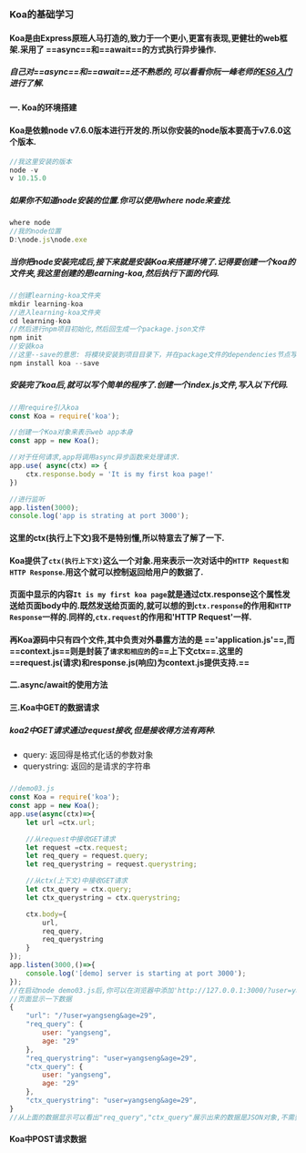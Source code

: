 ### Koa的基础学习
#### Koa是由Express原班人马打造的,致力于一个更小,更富有表现,更健壮的web框架.采用了 ==async==和==await==的方式执行异步操作.
##### 自己对==async==和==await==还不熟悉的,可以看看你阮一峰老师的[ES6入门](http://es6.ruanyifeng.com/)进行了解.
#### 一. Koa的环境搭建
#### Koa是依赖node v7.6.0版本进行开发的.所以你安装的node版本要高于v7.6.0这个版本.
```javascript
//我这里安装的版本
node -v
v 10.15.0
```
##### 如果你不知道node安装的位置.你可以使用where node来查找.
```javascript
where node
//我的node位置
D:\node.js\node.exe
```
##### 当你把node安装完成后,接下来就是安装Koa来搭建环境了.记得要创建一个koa的文件夹,我这里创建的是learning-koa,然后执行下面的代码.
```javascript
//创建learning-koa文件夹
mkdir learning-koa
//进入learning-koa文件夹
cd learning-koa
//然后进行npm项目初始化,然后回生成一个package.json文件
npm init 
//安装koa
//这里--save的意思: 将模块安装到项目目录下，并在package文件的dependencies节点写入依赖
npm install koa --save
```
##### 安装完了koa后,就可以写个简单的程序了.创建一个index.js文件,写入以下代码.
```javascript
//用require引入koa
const Koa = require('koa');

//创建一个Koa对象来表示web app本身
const app = new Koa();

//对于任何请求,app将调用async异步函数来处理请求.
app.use( async(ctx) => {
    ctx.response.body = 'It is my first koa page!'
})

//进行监听
app.listen(3000);
console.log('app is strating at port 3000');
```
#### 这里的ctx(执行上下文)我不是特别懂,所以特意去了解了一下.
#### Koa提供了`ctx(执行上下文)`这么一个对象.用来表示一次对话中的`HTTP Request和HTTP Response`.用这个就可以控制返回给用户的数据了.
#### 页面中显示的内容`It is my first koa page`就是通过ctx.response这个属性发送给页面body中的.既然发送给页面的,就可以想的到`ctx.response`的作用和`HTTP Response`一样的.同样的,`ctx.request`的作用和'HTTP Request'一样.
#### 再Koa源码中只有四个文件,其中负责对外暴露方法的是 =='application.js'==,而==context.js==则是封装了`请求和相应的`的==上下文ctx==.这里的 ==request.js(请求)和response.js(响应)为context.js提供支持.==

#### 二.async/await的使用方法
#### 三.Koa中GET的数据请求
##### koa2中GET请求通过request接收,但是接收得方法有两种.
- query: 返回得是格式化话的参数对象
- querystring: 返回的是请求的字符串
##### 
```javascript
//demo03.js
const Koa = require('koa');
const app = new Koa();
app.use(async(ctx)=>{
    let url =ctx.url;

    //从request中接收GET请求
    let request =ctx.request;
    let req_query = request.query;
    let req_querystring = request.querystring;

    //从ctx(上下文)中接收GET请求
    let ctx_query = ctx.query;
    let ctx_querystring = ctx.querystring;

    ctx.body={
        url,
        req_query,
        req_querystring
    }
});
app.listen(3000,()=>{
    console.log('[demo] server is starting at port 3000');
});
//在启动node demo03.js后,你可以在浏览器中添加'http://127.0.0.1:3000/?user=yangseng&age=29'.
//页面显示一下数据
{
    "url": "/?user=yangseng&age=29",
    "req_query": {
        user: "yangseng",
        age: "29"
    },
    "req_querystring": "user=yangseng&age=29",
    "ctx_query": {
        user: "yangseng",
        age: "29"
    },
    "ctx_querystring": "user=yangseng&age=29",
}
//从上面的数据显示可以看出"req_query","ctx_query"展示出来的数据是JSON对象,不需要多做处理.而"req_querystring"展示出来的数据是一个字符串,需要做处理.一般工作还是"req_query","ctx_querystring"用的多,省去不少麻烦.
```
#### Koa中POST请求数据
##### 
```javascript


```
